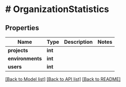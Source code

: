 # # OrganizationStatistics

## Properties

Name | Type | Description | Notes
------------ | ------------- | ------------- | -------------
**projects** | **int** |  |
**environments** | **int** |  |
**users** | **int** |  |

[[Back to Model list]](../../README.md#models) [[Back to API list]](../../README.md#endpoints) [[Back to README]](../../README.md)
